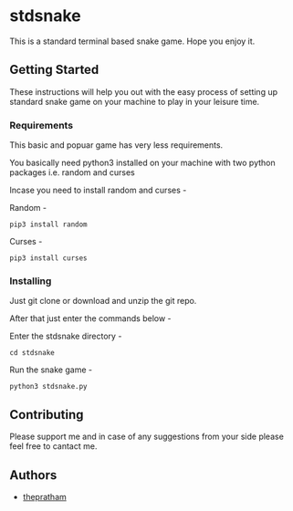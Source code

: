 # stdsnake

This is a standard terminal based snake game. Hope you enjoy it.

## Getting Started

These instructions will help you out with the easy process of setting up standard snake game on your machine to play in your leisure time. 

### Requirements

This basic and popuar game has very less requirements.

You basically need python3 installed on your machine with two python packages i.e. random and curses

Incase you need to install random and curses -

Random -
```
pip3 install random
```

Curses -
```
pip3 install curses
```
### Installing

Just git clone or download and unzip the git repo.

After that just enter the commands below -

Enter the stdsnake directory -

```
cd stdsnake
```
Run the snake game -
```
python3 stdsnake.py
```

## Contributing

Please support me and in case of any suggestions from your side please feel free to cantact me.

## Authors

* [thepratham](https://github.com/thepratham)

